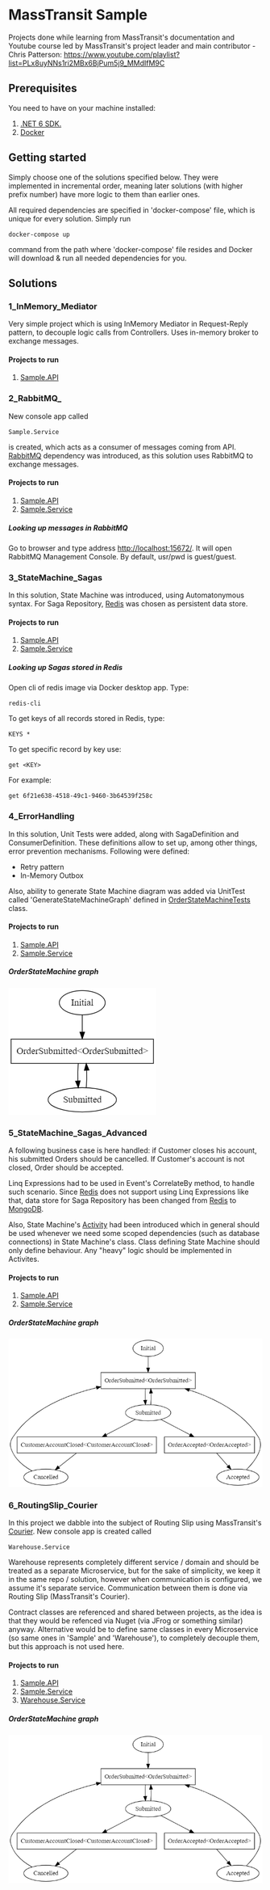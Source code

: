 # MassTransit Sample
Projects done while learning from MassTransit's documentation and Youtube course led by MassTransit's project leader and main contributor - Chris Patterson:
https://www.youtube.com/playlist?list=PLx8uyNNs1ri2MBx6BjPum5j9_MMdIfM9C


## Prerequisites
You need to have on your machine installed:
1. [.NET 6 SDK.](https://dotnet.microsoft.com/en-us/download/dotnet/6.0)
2. [Docker](https://www.docker.com/)

## Getting started
Simply choose one of the solutions specified below. They were implemented in incremental order, meaning later solutions (with higher prefix number) have more logic to them than earlier ones. 

All required dependencies are specified in 'docker-compose' file, which is unique for every solution. Simply run 

    docker-compose up

command from the path where 'docker-compose' file resides and Docker will download & run all needed dependencies for you. 

## Solutions

### 1_InMemory_Mediator
Very simple project which is using InMemory Mediator in Request-Reply pattern, to decouple logic calls from Controllers. Uses in-memory broker to exchange messages.

#### Projects to run
1. [Sample.API](MassTransit.Season1/1_InMemory_Mediator/src/Sample.API)


### 2_RabbitMQ_
New console app called 

    Sample.Service

is created, which acts as a consumer of messages coming from API. [RabbitMQ](https://www.rabbitmq.com/) dependency was introduced, as this solution uses RabbitMQ to exchange messages.

#### Projects to run
1. [Sample.API](MassTransit.Season1/2_RabbitMQ/src/Sample.API)
2. [Sample.Service](MassTransit.Season1/2_RabbitMQ/src/Sample.Service)

##### Looking up messages in RabbitMQ
Go to browser and type address [http://localhost:15672/](http://localhost:15672/). It will open RabbitMQ Management Console. By default, usr/pwd is guest/guest.

### 3_StateMachine_Sagas
In this solution, State Machine was introduced, using Automatonymous syntax. For Saga Repository, [Redis](https://redis.io/) was chosen as persistent data store.

#### Projects to run
1. [Sample.API](MassTransit.Season1/3_StateMachine_Sagas/src/Sample.API)
2. [Sample.Service](MassTransit.Season1/3_StateMachine_Sagas/src/Sample.Service)

##### Looking up Sagas stored in Redis
Open cli of redis image via Docker desktop app. Type:

    redis-cli
 
To get keys of all records stored in Redis, type:

    KEYS *

To get specific record by key use:

    get <KEY>

For example:

    get 6f21e638-4518-49c1-9460-3b64539f258c

### 4_ErrorHandling
In this solution, Unit Tests were added, along with SagaDefinition and ConsumerDefinition. These definitions allow to set up, among other things, error prevention mechanisms. Following were defined:
- Retry pattern
- In-Memory Outbox

Also, ability to generate State Machine diagram was added via UnitTest called 'GenerateStateMachineGraph' defined in [OrderStateMachineTests](MassTransit.Season1/4_ErrorHandling/src/Sample.UnitTests/StateMachines/OrderStateMachineTests.cs) class.

#### Projects to run
1. [Sample.API](MassTransit.Season1/4_ErrorHandling/src/Sample.API)
2. [Sample.Service](MassTransit.Season1/4_ErrorHandling/src/Sample.Service)

##### OrderStateMachine graph
![OrderStateMachine graph](MassTransit.Season1/4_ErrorHandling/OrderStateMachine_graph.png)

### 5_StateMachine_Sagas_Advanced
A following business case is here handled: if Customer closes his account, his submitted Orders should be cancelled. If Customer's account is not closed, Order should be accepted.

Linq Expressions had to be used in Event's CorrelateBy method, to handle such scenario. Since [Redis](https://redis.io/) does not support using Linq Expressions like that, data store for Saga Repository has been changed from [Redis](https://redis.io/) to [MongoDB](https://www.mongodb.com/).

Also, State Machine's [Activity](https://masstransit-project.com/usage/sagas/automatonymous.html#custom) had been introduced which in general should be used whenever we need some scoped dependencies (such as database connections) in State Machine's class. Class defining State Machine should only define behaviour. Any "heavy" logic should be implemented in Activites.

#### Projects to run
1. [Sample.API](MassTransit.Season1/5_StateMachine_Sagas_Advanced/src/Sample.API)
2. [Sample.Service](MassTransit.Season1/5_StateMachine_Sagas_Advanced/src/Sample.Service)

##### OrderStateMachine graph
![OrderStateMachine graph](MassTransit.Season1/5_StateMachine_Sagas_Advanced/OrderStateMachine_graph.png)

### 6_RoutingSlip_Courier
In this project we dabble into the subject of Routing Slip using MassTransit's [Courier](https://masstransit-project.com/advanced/courier/). New console app is created called 

    Warehouse.Service

Warehouse represents completely different service / domain and should be treated as a separate Microservice, but for the sake of simplicity, we keep it in the same repo / solution, however when communication is configured, we assume it's separate service. Communication between them is done via Routing Slip (MassTransit's Courier).

Contract classes are referenced and shared between projects, as the idea is that they would be refenced via Nuget (via JFrog or something similar) anyway. Alternative would be to define same classes in every Microservice (so same ones in 'Sample' and 'Warehouse'), to completely decouple them, but this approach is not used here.

#### Projects to run
1. [Sample.API](MassTransit.Season1/6_RoutingSlip_Courier/src/Sample.API)
2. [Sample.Service](MassTransit.Season1/6_RoutingSlip_Courier/src/Sample.Service)
3. [Warehouse.Service](MassTransit.Season1/6_RoutingSlip_Courier/src/Warehouse/Warehouse.Service)

##### OrderStateMachine graph
![OrderStateMachine graph](MassTransit.Season1/6_RoutingSlip_Courier/OrderStateMachine_graph.png)